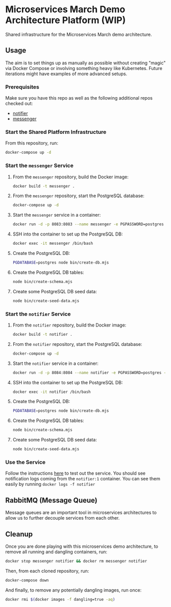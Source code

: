 # Microservices March Demo Architecture Platform (WIP)

Shared infrastructure for the Microservices March demo architecture.

## Usage

The aim is to set things up as manually as possible without creating "magic" via Docker Compose or involving something heavy like Kubernetes.  Future iterations might have examples of more advanced setups.

### Prerequisites

Make sure you have this repo as well as the following additional repos checked out:

* [notifier](https://github.com/microservices-march/notifier)
* [messenger](https://github.com/microservices-march/messenger)

### Start the Shared Platform Infrastructure

From this repository, run:

```bash
docker-compose up -d
```

### Start the `messenger` Service

1. From the `messenger` repository, build the Docker image:

    ```bash
    docker build -t messenger .
    ```

2. From the `messenger` repository, start the PostgreSQL database:

    ```bash
    docker-compose up -d
    ```

3. Start the `messenger` service in a container:

    ```bash
    docker run -d -p 8083:8083 --name messenger -e PGPASSWORD=postgres -e CREATE_DB_NAME=messenger -e PGHOST=messenger-db-1 -e AMQPHOST=rabbitmq -e AMQPPORT=5672 -e PORT=8083 --network mm_2023 messenger
    ```

4. SSH into the container to set up the PostgreSQL DB:

    ```bash
    docker exec -it messenger /bin/bash
    ```

5. Create the PostgreSQL DB:

    ```bash
    PGDATABASE=postgres node bin/create-db.mjs
    ```

6. Create the PostgreSQL DB tables:

    ```bash
    node bin/create-schema.mjs
    ```

7. Create some PostgreSQL DB seed data:

    ```bash
    node bin/create-seed-data.mjs
    ```

### Start the `notifier` Service

1. From the `notifier` repository, build the Docker image:

    ```bash
    docker build -t notifier .
    ```

2. From the `notifier` repository, start the PostgreSQL database:

    ```bash
    docker-compose up -d
    ```

3. Start the `notifier` service in a container:

    ```bash
    docker run -d -p 8084:8084 --name notifier -e PGPASSWORD=postgres -e CREATE_DB_NAME=notifier -e PGHOST=notifier-db-1 -e AMQPHOST=rabbitmq -e AMQPPORT=5672 -e PORT=8084 -e PGPORT=5433 --network mm_2023 notifier
    ```

4. SSH into the container to set up the PostgreSQL DB:

    ```bash
    docker exec -it notifier /bin/bash
    ```

5. Create the PostgreSQL DB:

    ```bash
    PGDATABASE=postgres node bin/create-db.mjs
    ```

6. Create the PostgreSQL DB tables:

    ```bash
    node bin/create-schema.mjs
    ```

7. Create some PostgreSQL DB seed data:

    ```bash
    node bin/create-seed-data.mjs
    ```

### Use the Service

Follow the instructions [here](https://github.com/microservices-march/messenger#using-the-service) to test out the service. You should see notification logs coming from the `notifier:1` container.  You can see them easily by running `docker logs -f notifier`

## RabbitMQ (Message Queue)

Message queues are an important tool in microservices architectures to allow us to further decouple services from each other.

## Cleanup

Once you are done playing with this microservices demo architecture, to remove all running and dangling containers, run:

```bash
docker stop messenger notifier && docker rm messenger notifier
```

Then, from each cloned repository, run:

```bash
docker-compose down
```

And finally, to remove any potentially dangling images, run once:

```bash
docker rmi $(docker images -f dangling=true -aq)
```
